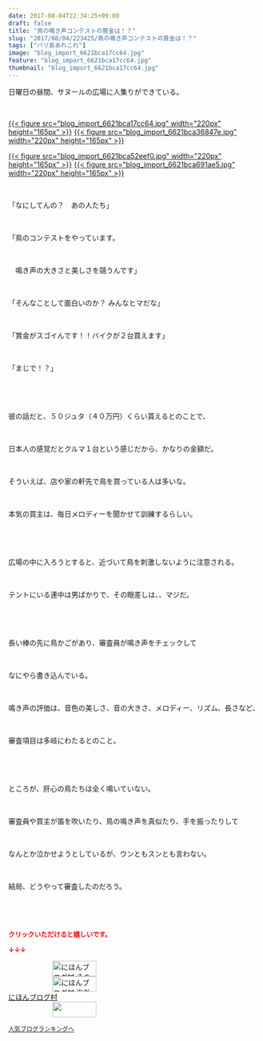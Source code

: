 ```yaml
---
date: 2017-08-04T22:34:25+09:00
draft: false
title: "鳥の鳴き声コンテストの賞金は！？"
slug: "2017/08/04/223425/鳥の鳴き声コンテストの賞金は！？"
tags: ["バリ島あれこれ"]
image: "blog_import_6621bca17cc64.jpg"
feature: "blog_import_6621bca17cc64.jpg"
thumbnail: "blog_import_6621bca17cc64.jpg"
---
```

<p>日曜日の昼間、サヌールの広場に人集りができている。</p><p> </p><p><a href="blog_import_6621bca17cc64.jpg">{{< figure src="blog_import_6621bca17cc64.jpg" width="220px" height="165px" >}}</a> <a href="blog_import_6621bca36847e.jpg">{{< figure src="blog_import_6621bca36847e.jpg" width="220px" height="165px" >}}</a></p><p><a href="blog_import_6621bca52eef0.jpg">{{< figure src="blog_import_6621bca52eef0.jpg" width="220px" height="165px" >}}</a> <a href="blog_import_6621bca691ae5.jpg">{{< figure src="blog_import_6621bca691ae5.jpg" width="220px" height="165px" >}}</a></p><p> </p><p>「なにしてんの？　あの人たち」</p><p> </p><p>「鳥のコンテストをやっています。</p><p> </p><p>　鳴き声の大きさと美しさを競うんです」</p><p> </p><p>「そんなことして面白いのか？ みんなヒマだな」</p><p> </p><p>「賞金がスゴイんです！！バイクが２台買えます」</p><p> </p><p>「まじで！？」</p><p> </p><p> </p><p>彼の話だと、５０ジュタ（４０万円）くらい貰えるとのことで、</p><p> </p><p>日本人の感覚だとクルマ１台という感じだから、かなりの金額だ。</p><p> </p><p>そういえば、店や家の軒先で鳥を買っている人は多いな。</p><p> </p><p>本気の買主は、毎日メロディーを聞かせて訓練するらしい。</p><p> </p><p> </p><p>広場の中に入ろうとすると、近づいて鳥を刺激しないように注意される。</p><p> </p><p>テントにいる連中は男ばかりで、その眼差しは、、マジだ。</p><p> </p><p> </p><p>長い棒の先に鳥かごがあり、審査員が鳴き声をチェックして</p><p> </p><p>なにやら書き込んでいる。</p><p> </p><p>鳴き声の評価は、音色の美しさ、音の大きさ、メロディー、リズム、長さなど、</p><p> </p><p>審査項目は多岐にわたるとのこと。</p><p> </p><p> </p><p>ところが、肝心の鳥たちは全く鳴いていない。</p><p> </p><p>審査員や買主が笛を吹いたり、鳥の鳴き声を真似たり、手を振ったりして</p><p> </p><p>なんとか泣かせようとしているが、ウンともスンとも言わない。</p><p> </p><p>結局、どうやって審査したのだろう。</p><p> </p><p> </p><p><font color="#ff0000" size="2"><strong>クリックいただけると嬉しいです。</strong></font></p><p><font color="#ff0000" size="2"><strong>↓↓↓</strong></font></p><p><a href="ranking.html?p_cid=01260127" id="&amp;blogmura_banner" target="_blank"><img alt="にほんブログ村 その他生活ブログ 不動産投資へ" border="0" height="31" src="data:image/svg+xml;charset=utf-8,%3Csvg%20xmlns%3D%22http%3A%2F%2Fwww.w3.org%2F2000%2Fsvg%22%20title%3D%22Placeholder%20for%20Images%22%20role%3D%22presentation%22%20viewBox%3D%220%200%2088%2031%22%20%2F%3E" width="88" data-src="//life.blogmura.com/hudousantoushi/img/hudousantoushi88_31.gif" style="aspect-ratio: auto 88 / 31;"/><noscript><img alt="にほんブログ村 その他生活ブログ 不動産投資へ" border="0" height="31" src="//life.blogmura.com/hudousantoushi/img/hudousantoushi88_31.gif" width="88"></noscript></a><br/><a href="ranking.html?p_cid=01260127" target="_blank"><img alt="にほんブログ村 海外生活ブログ バリ島情報へ" border="0" height="31" src="data:image/svg+xml;charset=utf-8,%3Csvg%20xmlns%3D%22http%3A%2F%2Fwww.w3.org%2F2000%2Fsvg%22%20title%3D%22Placeholder%20for%20Images%22%20role%3D%22presentation%22%20viewBox%3D%220%200%2088%2031%22%20%2F%3E" width="88" data-src="https://img-proxy.blog-video.jp/images?url=http%3A%2F%2Foverseas.blogmura.com%2Fbali%2Fimg%2Fbali88_31.gif" style="aspect-ratio: auto 88 / 31;"/><noscript><img alt="にほんブログ村 海外生活ブログ バリ島情報へ" border="0" height="31" src="https://img-proxy.blog-video.jp/images?url=http%3A%2F%2Foverseas.blogmura.com%2Fbali%2Fimg%2Fbali88_31.gif" width="88"></noscript></a><br/><a href="ranking.html?p_cid=01260127" target="_blank">にほんブログ村</a><br/><a href="link.php?1804582" title="人気ブログランキングへ"><img border="0" height="31" src="data:image/svg+xml;charset=utf-8,%3Csvg%20xmlns%3D%22http%3A%2F%2Fwww.w3.org%2F2000%2Fsvg%22%20title%3D%22Placeholder%20for%20Images%22%20role%3D%22presentation%22%20viewBox%3D%220%200%2088%2031%22%20%2F%3E" width="88" data-src="https://blog.with2.net/img/banner/banner_22.gif" style="aspect-ratio: auto 88 / 31;"/><noscript><img border="0" height="31" src="https://blog.with2.net/img/banner/banner_22.gif" width="88"></noscript></a></p><p><a href="link.php?1804582" style="font-size: 12px;">人気ブログランキングへ</a></p>

